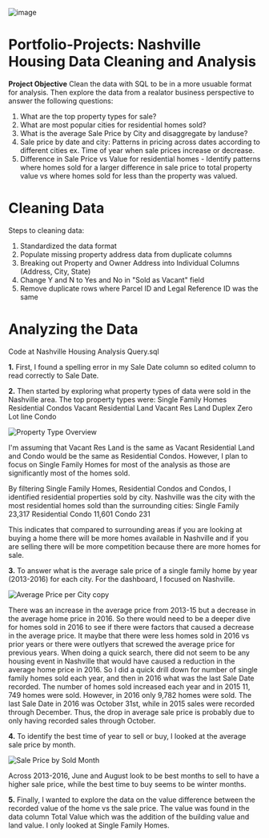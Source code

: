 ![image](https://github.com/edavison18/Portfolio-Projects/assets/137111542/ed621528-66f6-469f-bd18-986046b91477)

# Portfolio-Projects: Nashville Housing Data Cleaning and Analysis

**Project Objective**
Clean the data with SQL to be in a more usuable format for analysis. Then explore the data from a realator business perspective to answer the following questions:
  1. What are the top property types for sale?
  2. What are most popular cities for residential homes sold?
  3. What is the average Sale Price by City and disaggregate by landuse?
  4. Sale price by date and city: Patterns in pricing across dates according to different cities ex. Time of year when sale prices increase or decrease.
  5. Difference in Sale Price vs Value for residential homes - Identify patterns where homes sold for a larger difference in sale price to total property value vs where homes sold for less than the property was valued.

# Cleaning Data
Steps to cleaning data:
1. Standardized the data format
2. Populate missing property address data from duplicate columns
3. Breaking out Property and Owner Address into Individual Columns (Address, City, State)
4. Change Y and N to Yes and No in "Sold as Vacant" field
5. Remove duplicate rows where Parcel ID and Legal Reference ID was the same


# Analyzing the Data

Code at Nashville Housing Analysis Query.sql

**1.** First, I found a spelling error in my Sale Date column so edited column to read correctly to Sale Date. 

**2.** Then started by exploring what property types of data were sold in the Nashville area. The top property types were:
   Single Family Homes
   Residential Condos
   Vacant Residential Land
   Vacant Res Land
   Duplex
   Zero Lot line
   Condo

![Property Type Overview](https://github.com/edavison18/Portfolio-Projects/assets/137111542/d022ccea-9884-47d9-a7f3-8ddd76bb8c4e)


I'm assuming that Vacant Res Land is the same as Vacant Residential Land and Condo would be the same as Residential Condos. However, I plan to focus on Single Family Homes for most of the analysis as those are significantly most of the homes sold.

By filtering Single Family Homes, Residential Condos and Condos, I identified residential properties sold by city. Nashville was the city with the most residential homes sold than the surrounding cities: 
    Single Family 23,317
    Residential Condo 11,601
    Condo 231

This indicates that compared to surrounding areas if you are looking at buying a home there will be more homes available in Nashville and if you are selling there will be more competition because there are more homes for sale. 

**3.** To answer what is the average sale price of a single family home by year (2013-2016) for each city. For the dashboard, I focused on Nashville.

![Average Price per City copy](https://github.com/edavison18/Portfolio-Projects/assets/137111542/bd8c9d1b-ed86-4825-9cd0-40820b815d3f)

There was an increase in the average price from 2013-15 but a decrease in the average home price in 2016. So there would need to be a deeper dive for homes sold in 2016 to see if there were factors that caused a decrease in the average price. It maybe that there were less homes sold in 2016 vs prior years or there were outlyers that screwed the average price for previous years. When doing a quick search, there did not seem to be any housing event in Nashville that would have caused a reduction in the average home price in 2016. So I did a quick drill down for number of single family homes sold each year, and then in 2016 what was the last Sale Date recorded. The number of homes sold increased each year and in 2015 11, 749 homes were sold. However, in 2016 only 9,782 homes were sold. The last Sale Date in 2016 was October 31st, while in 2015 sales were recorded through December. Thus, the drop in average sale price is probably due to only having recorded sales through October. 

**4.** To identify the best time of year to sell or buy, I looked at the average sale price by month. 

![Sale Price by Sold Month](https://github.com/edavison18/Portfolio-Projects/assets/137111542/64e111c9-afb6-4b3f-9d40-87c0d2bed936)

Across 2013-2016, June and August look to be best months to sell to have a higher sale price, while the best time to buy seems to be winter months.

**5.** Finally, I wanted to explore the data on the value difference between the recorded value of the home vs the sale price. The value was found in the data column Total Value which was the addition of the building value and land value. I only looked at Single Family Homes.




 
 
